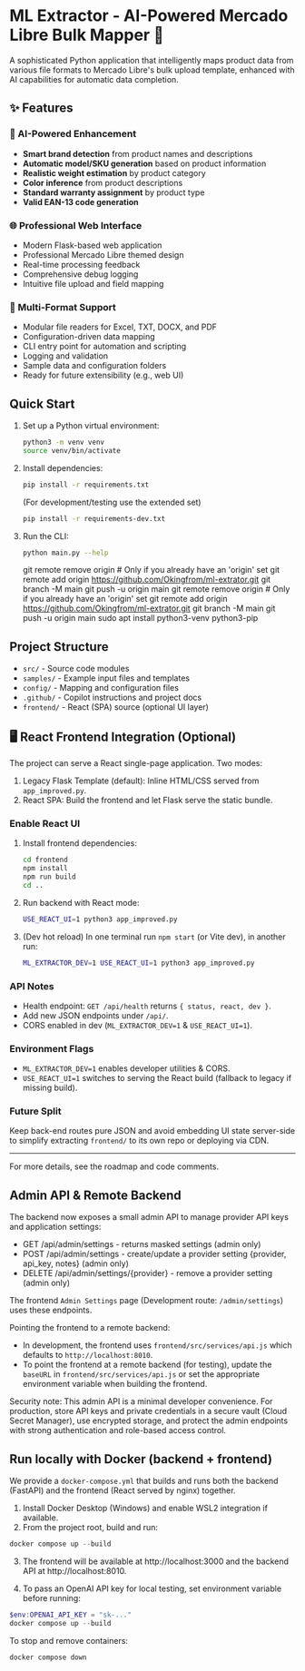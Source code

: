 # ML Extractor - AI-Powered Mercado Libre Bulk Mapper 🚀

A sophisticated Python application that intelligently maps product data from various file formats to Mercado Libre's bulk upload template, enhanced with AI capabilities for automatic data completion.

## ✨ Features

### 🧠 AI-Powered Enhancement
- **Smart brand detection** from product names and descriptions
- **Automatic model/SKU generation** based on product information  
- **Realistic weight estimation** by product category
- **Color inference** from product descriptions
- **Standard warranty assignment** by product type
- **Valid EAN-13 code generation**

### 🌐 Professional Web Interface
- Modern Flask-based web application
- Professional Mercado Libre themed design
- Real-time processing feedback
- Comprehensive debug logging
- Intuitive file upload and field mapping

### 📁 Multi-Format Support
- Modular file readers for Excel, TXT, DOCX, and PDF
- Configuration-driven data mapping
- CLI entry point for automation and scripting
- Logging and validation
- Sample data and configuration folders
- Ready for future extensibility (e.g., web UI)

## Quick Start
1. Set up a Python virtual environment:
   ```bash
   python3 -m venv venv
   source venv/bin/activate
   ```
2. Install dependencies:
   ```bash
   pip install -r requirements.txt
   ```
   (For development/testing use the extended set)
   ```bash
   pip install -r requirements-dev.txt
   ```
3. Run the CLI:
   ```bash
   python main.py --help
   ```
      git remote remove origin  # Only if you already have an 'origin' set
   git remote add origin https://github.com/Okingfrom/ml-extrator.git
   git branch -M main
   git push -u origin main   git remote remove origin  # Only if you already have an 'origin' set
   git remote add origin https://github.com/Okingfrom/ml-extrator.git
   git branch -M main
   git push -u origin main   sudo apt install python3-venv python3-pip

## Project Structure
- `src/` - Source code modules
- `samples/` - Example input files and templates
- `config/` - Mapping and configuration files
- `.github/` - Copilot instructions and project docs
- `frontend/` - React (SPA) source (optional UI layer)

## 🖥 React Frontend Integration (Optional)
The project can serve a React single-page application. Two modes:

1. Legacy Flask Template (default): Inline HTML/CSS served from `app_improved.py`.
2. React SPA: Build the frontend and let Flask serve the static bundle.

### Enable React UI
1. Install frontend dependencies:
   ```bash
   cd frontend
   npm install
   npm run build
   cd ..
   ```
2. Run backend with React mode:
   ```bash
   USE_REACT_UI=1 python3 app_improved.py
   ```
3. (Dev hot reload) In one terminal run `npm start` (or Vite dev), in another run:
   ```bash
   ML_EXTRACTOR_DEV=1 USE_REACT_UI=1 python3 app_improved.py
   ```

### API Notes
- Health endpoint: `GET /api/health` returns `{ status, react, dev }`.
- Add new JSON endpoints under `/api/`.
- CORS enabled in dev (`ML_EXTRACTOR_DEV=1` & `USE_REACT_UI=1`).

### Environment Flags
- `ML_EXTRACTOR_DEV=1` enables developer utilities & CORS.
- `USE_REACT_UI=1` switches to serving the React build (fallback to legacy if missing build).

### Future Split
Keep back-end routes pure JSON and avoid embedding UI state server-side to simplify extracting `frontend/` to its own repo or deploying via CDN.

---
For more details, see the roadmap and code comments.

## Admin API & Remote Backend

The backend now exposes a small admin API to manage provider API keys and application settings:

- GET /api/admin/settings  - returns masked settings (admin only)
- POST /api/admin/settings - create/update a provider setting {provider, api_key, notes} (admin only)
- DELETE /api/admin/settings/{provider} - remove a provider setting (admin only)

The frontend `Admin Settings` page (Development route: `/admin/settings`) uses these endpoints.

Pointing the frontend to a remote backend:

- In development, the frontend uses `frontend/src/services/api.js` which defaults to `http://localhost:8010`.
- To point the frontend at a remote backend (for testing), update the `baseURL` in `frontend/src/services/api.js` or set the appropriate environment variable when building the frontend.

Security note: This admin API is a minimal developer convenience. For production, store API keys and private credentials in a secure vault (Cloud Secret Manager), use encrypted storage, and protect the admin endpoints with strong authentication and role-based access control.

## Run locally with Docker (backend + frontend)

We provide a `docker-compose.yml` that builds and runs both the backend (FastAPI) and the frontend (React served by nginx) together.

1. Install Docker Desktop (Windows) and enable WSL2 integration if available.
2. From the project root, build and run:

```powershell
docker compose up --build
```

3. The frontend will be available at http://localhost:3000 and the backend API at http://localhost:8010.

4. To pass an OpenAI API key for local testing, set environment variable before running:

```powershell
$env:OPENAI_API_KEY = "sk-..."
docker compose up --build
```

To stop and remove containers:

```powershell
docker compose down
```

